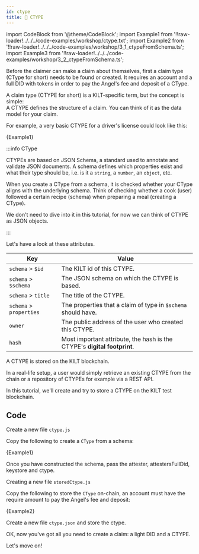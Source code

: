 ```yaml
---
id: ctype
title: 💠 CTYPE
---
```


import CodeBlock from '@theme/CodeBlock';
import Example1 from '!!raw-loader!../../../code-examples/workshop/ctype.txt';
import Example2 from '!!raw-loader!../../../code-examples/workshop/3_1_ctypeFromSchema.ts';
import Example3 from '!!raw-loader!../../../code-examples/workshop/3_2_ctypeFromSchema.ts';

Before the <span class="label-role claimer">claimer</span> can make a claim about themselves, first a claim type (CType for short) needs to be found or created.
It requires an account and a full DID with tokens in order to pay the Angel's fee and deposit of a CType.

A claim type (CTYPE for short) is a KILT-specific term, but the concept is simple:  
A CTYPE defines the structure of a claim. You can think of it as the data model for your claim.

For example, a very basic CTYPE for a driver's license could look like this:

<CodeBlock className="language-json">
  {Example1}
</CodeBlock>

:::info CType

CTYPEs are based on JSON Schema, a standard used to annotate and validate JSON documents.
A schema defines which properties exist and what their type should be, i.e. is it a `string`, a `number`, an `object`, etc.

When you create a CType from a schema, it is checked whether your CType aligns with the underlying schema.
Think of checking whether a cook (user) followed a certain recipe (schema) when preparing a meal (creating a CType).

We don't need to dive into it in this tutorial, for now we can think of CTYPE as JSON objects.

:::

Let's have a look at these attributes.

| Key                     | Value                                                                    |
| ----------------------- | ------------------------------------------------------------------------ |
| `schema` > `$id`        | The KILT id of this CTYPE.                                               |
| `schema` > `$schema`    | The JSON schema on which the CTYPE is based.                             |
| `schema` > `title`      | The title of the CTYPE.                                                  |
| `schema` > `properties` | The properties that a claim of type in `$schema` should have.            |
| `owner`                 | The public address of the user who created this CTYPE.                   |
| `hash`                  | Most important attribute, the hash is the CTYPE's **digital footprint**. |

A CTYPE is stored on the KILT blockchain.

In a real-life setup, a user would simply retrieve an existing CTYPE from the chain or a repository of CTYPEs for example via a REST API.

In this tutorial, we'll create and try to store a CTYPE on the KILT test blockchain.

## Code

Create a new file `ctype.js`

Copy the following to create a `CType` from a schema:

<CodeBlock className="language-ts">
  {Example1}
</CodeBlock>

Once you have constructed the schema, pass the attester, attestersFullDid, keystore and ctype.

Creating a new file `storedCtype.js`

Copy the following to store the `CType` on-chain, an account must have the require amount to pay the Angel's fee and deposit:

<CodeBlock className="language-ts">
  {Example2}
</CodeBlock>

Create a new file `ctype.json` and store the ctype.

OK, now you've got all you need to create a claim: a light DID and a CTYPE.

Let's move on!
